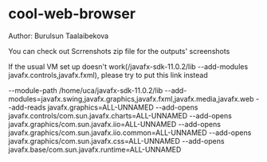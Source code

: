 # cool-web-browser
Author: Burulsun Taalaibekova


You can check out Scrrenshots zip file for the outputs' screenshots

If the usual VM set up doesn't work(/javafx-sdk-11.0.2/lib --add-modules javafx.controls,javafx.fxml), please try to put this link instead

--module-path /home/uca/javafx-sdk-11.0.2/lib  --add-modules=javafx.swing,javafx.graphics,javafx.fxml,javafx.media,javafx.web --add-reads javafx.graphics=ALL-UNNAMED --add-opens javafx.controls/com.sun.javafx.charts=ALL-UNNAMED --add-opens javafx.graphics/com.sun.javafx.iio=ALL-UNNAMED --add-opens javafx.graphics/com.sun.javafx.iio.common=ALL-UNNAMED --add-opens javafx.graphics/com.sun.javafx.css=ALL-UNNAMED --add-opens javafx.base/com.sun.javafx.runtime=ALL-UNNAMED

